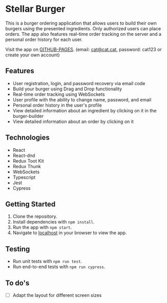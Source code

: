 # Stellar Burger 

This is a burger ordering application that allows users to build their own burgers using the presented ingredients. Only authorized users can place orders. The app also features real-time order tracking on the server and a personal order history for each user.

Visit the app on [GITHUB-PAGES](https://palinakarabovich.github.io/react-burger/). (email: cat@cat.cat, password: cat123 or create your own account)

## Features
- User registration, login, and password recovery via email code
- Build your burger using Drag and Drop functionality
- Real-time order tracking using WebSockets
- User profile with the ability to change name, password, and email
- Personal order history in the user's profile
- View detailed information about an ingredient by clicking on it in the burger-builder
- View detailed information about an order by clicking on it

## Technologies
- React
- React-dnd
- Redux Toot Kit
- Redux Thunk
- WebSockets
- Typescript
- Jest
- Cypress

## Getting Started

1. Clone the repository.
2. Install dependencies with `npm install`.
3. Run the app with `npm start`.
4. Navigate to [localhost](http://localhost:3000/react-burger) in your browser to view the app.

## Testing
- Run unit tests with `npm run test`.
- Run end-to-end tests with `npm run cypress`.

## To do's
- [ ] Adapt the layout for different screen sizes
